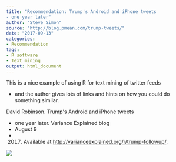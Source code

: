 ```yaml
---
title: "Recommendation: Trump's Android and iPhone tweets
- one year later"
author: "Steve Simon"
source: "http://blog.pmean.com/trump-tweets/"
date: "2017-09-13"
categories:
- Recommendation
tags:
- R software
- Text mining
output: html_document
---
```


This is a nice example of using R for text mining of twitter feeds
- and
the author gives lots of links and hints on how you could do something
similar.

<!---More--->

David Robinson. Trump's Android and iPhone tweets
- one year later.
Variance Explained blog
- August 9
- 2017. Available at
<http://varianceexplained.org/r/trump-followup/>.

![](http://www.pmean.com/images/images/17/trump-tweets01.png)




